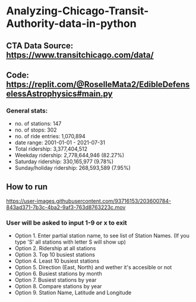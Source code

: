 # Analyzing-Chicago-Transit-Authority-data-in-python

## CTA Data Source: https://www.transitchicago.com/data/
## Code: https://replit.com/@RoselleMata2/EdibleDefenselessAstrophysics#main.py

### General stats:
  - no. of stations: 147
  - no. of stops: 302
  - no. of ride entries: 1,070,894
  - date range: 2001-01-01 - 2021-07-31
  - Total ridership: 3,377,404,512
  - Weekday ridership: 2,778,644,946 (82.27%)
  - Saturday ridership: 330,165,977 (9.78%)
  - Sunday/holiday ridership: 268,593,589 (7.95%)

## How to run
https://user-images.githubusercontent.com/93716153/203600784-843ad371-7b3c-4ba2-9af3-763d8763223c.mov

### User will be asked to input 1-9 or x to exit
  - Option 1. Enter partial station name, to see list of Station Names. (If you type 'S' all stations with letter S will show up)
  - Option 2. Ridership at all stations 
  - Option 3. Top 10 busiest stations
  - Option 4. Least 10 busiest stations
  - Option 5. Direction (East, North) and wether it's accesible or not
  - Option 6. Busiest stations by month
  - Option 7. Busiest stations by year
  - Option 8. Compare stations by year
  - Option 9. Station Name, Latitude and Longitude
